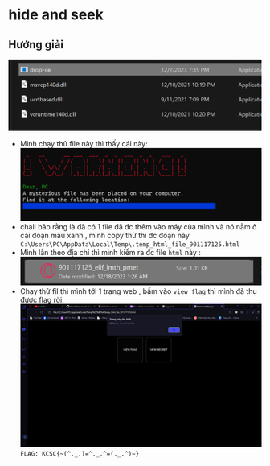 # hide and seek
## Hướng giải
![1702837468985](image/hideandseek/1702837468985.png)
- Mình chạy thử file này thì thấy cái này: 
![1702837534092](image/hideandseek/1702837534092.png)
- chall bảo rằng là đã có 1 file đã đc thêm vào máy của mình và nó nằm ở cái đoạn màu xanh , mình copy thử thì đc đoạn này `C:\Users\PC\AppData\Local\Temp\.temp_html_file_901117125.html`
- Mình lần theo địa chỉ thì mình kiếm ra đc file `html` này :
![1702837670262](image/hideandseek/1702837670262.png)
- Chạy thử fil thì mình tới 1 trang web , bấm vào `view flag` thì mình đã thu được flag ròi.
![1702837715789](image/hideandseek/1702837715789.png)
`FLAG: KCSC{~(^._.)=^._.^=(._.^)~}`